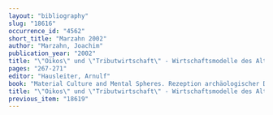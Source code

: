 ```yaml
---
layout: "bibliography"
slug: "18616"
occurrence_id: "4562"
short_title: "Marzahn 2002"
author: "Marzahn, Joachim"
publication_year: "2002"
title: "\"Oikos\" und \"Tributwirtschaft\" - Wirtschaftsmodelle des Alten Orients in der Kritik"
pages: "267-271"
editor: "Hausleiter, Arnulf"
book: "Material Culture and Mental Spheres. Rezeption archäologischer Denkrichtungen in der Vorderasiatischen Altertumskande, Internationales Symposium für Hans J. Nissen (Münster)"
title: "\"Oikos\" und \"Tributwirtschaft\" - Wirtschaftsmodelle des Alten Orients in der Kritik"
previous_item: "18619"
---
```

